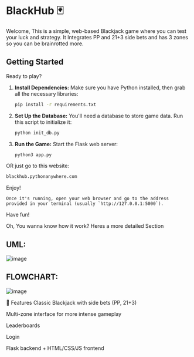 # BlackHub 🃏

Welcome, This is a simple, web-based Blackjack game where you can test your luck and strategy. It Integrates PP and 21+3 side bets and has 3 zones so you can be brainrotted more. 

## Getting Started

Ready to play? 

1.  **Install Dependencies:**
    Make sure you have Python installed, then grab all the necessary libraries:
    ```bash
    pip install -r requirements.txt
    ```
   

2.  **Set Up the Database:**
    You'll need a database to store game data. Run this script to initialize it:
    ```bash
    python init_db.py
    ```
   

3.  **Run the Game:**
    Start the Flask web server:
    ```bash
    python3 app.py
    ```

OR just go to this website: 
```bash 
blackhub.pythonanywhere.com
```
   
Enjoy!
    
    Once it's running, open your web browser and go to the address provided in your terminal (usually `http://127.0.0.1:5000`).

Have fun!

Oh, You wanna know how it work? Heres a more detailed Section
<br>

## UML: 
![image](https://github.com/user-attachments/assets/50b9273a-4c0b-47e1-b88b-636407e867f4)

## FLOWCHART: 
![image](https://github.com/user-attachments/assets/b575383c-639c-43bb-ad26-2b56f7fe1e20)

🎯 Features
Classic Blackjack with side bets (PP, 21+3)

Multi-zone interface for more intense gameplay

Leaderboards

Login

Flask backend + HTML/CSS/JS frontend

